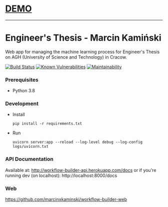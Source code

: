 # [DEMO](https://marcinxkaminski.github.io/workflow-builder-web/)
-----------------------------------------------

# Engineer's Thesis - Marcin Kamiński
Web app for managing the machine learning process for Engineer's Thesis on AGH (University of Science and Technology) in Cracow.

[![Build Status](https://travis-ci.com/marcinxkaminski/workflow-builder-api.svg?branch=master)](https://travis-ci.com/marcinxkaminski/workflow-builder-api)
[![Known Vulnerabilities](https://snyk.io/test/github/marcinxkaminski/workflow-builder-api/badge.svg?targetFile=requirements.txt)](https://snyk.io/test/github/marcinxkaminski/workflow-builder-api?targetFile=requirements.txt)
[![Maintainability](https://api.codeclimate.com/v1/badges/1cbf74062eaec12256e9/maintainability)](https://codeclimate.com/github/marcinxkaminski/workflow-builder-api/maintainability)

### Prerequisites
 - Python 3.8

### Development

* Install
    ```
    pip install -r requirements.txt
    ```

* Run
    ```
    uvicorn server:app --reload --log-level debug --log-config logs/uvicorn.txt
    ```

### API Documentation
Available at: http://workflow-builder-api.herokuapp.com/docs
or if you're running dev (on localhost): http://localhost:8000/docs

### Web
https://github.com/marcinxkaminski/workflow-builder-web
